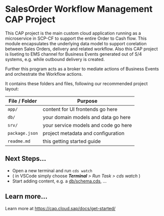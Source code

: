 # SalesOrder Workflow Management CAP Project

This CAP project is the main custom cloud application running as a microservice in SCP-CF to support the entire Order to Cash flow.
This module encapsulates the underlying data model to support corelation between Sales Orders, delivery and related workflow.
Also this CAP project is liseting to EMS channel for Business Events generated out of S/4 systems, e.g. while outbound delivery is created.

Further this program acts as a broker to mediate actions of Business Events and orchestrate the Workflow actions.

It contains these folders and files, following our recommended project layout:

File / Folder | Purpose
---------|----------
`app/` | content for UI frontends go here
`db/` | your domain models and data go here
`srv/` | your service models and code go here
`package.json` | project metadata and configuration
`readme.md` | this getting started guide


## Next Steps...

- Open a new terminal and run  `cds watch`
- ( in VSCode simply choose _**Terminal** > Run Task > cds watch_ )
- Start adding content, e.g. a [db/schema.cds](db/schema.cds), ...


## Learn more...

Learn more at https://cap.cloud.sap/docs/get-started/
